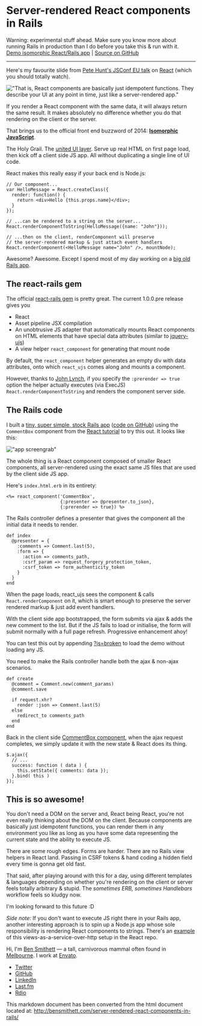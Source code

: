 Server-rendered React components in Rails
=========================================

Warning: experimental stuff ahead. Make sure you know more about running
Rails in production than I do before you take this & run with it. \
 [Demo isomorphic React/Rails
app](http://sample-react-rails-app.herokuapp.com/) | [Source on
GitHub](https://github.com/bensmithett/sample-react-rails-app)

* * * * *

Here's my favourite slide from [Pete Hunt's JSConf EU
talk](https://www.youtube.com/watch?v=x7cQ3mrcKaY) on
[React](http://facebook.github.io/react/) (which you should totally
watch).

!["That is, React components are basically just idempotent functions.
They describe your UI at any point in time, just like a server-rendered
app."](/images/react-slide-9ada8156.png)

If you render a React component with the same data, it will always
return the same result. It makes absolutely no difference whether you do
that rendering on the client or the server.

That brings us to the official front end buzzword of 2014: **[Isomorphic
JavaScript](http://nerds.airbnb.com/isomorphic-javascript-future-web-apps/)**.

The Holy Grail. The [united UI
layer](http://www.nczonline.net/blog/2013/10/07/node-js-and-the-new-web-front-end/).
Serve up real HTML on first page load, then kick off a client side JS
app. All without duplicating a single line of UI code.

React makes this really easy if your back end is Node.js:

~~~~ {.highlight .javascript}
// Our component...
var HelloMessage = React.createClass({
  render: function() {
    return <div>Hello {this.props.name}</div>;
  }
});

// ...can be rendered to a string on the server...
React.renderComponentToString(HelloMessage({name: "John"}));

// ...then on the client, renderComponent will preserve
// the server-rendered markup & just attach event handlers
React.renderComponent(<HelloMessage name="John" />, mountNode);
~~~~

Awesome? Awesome. Except I spend most of my day working on a [big old
Rails
app](http://webuild.envato.com/blog/upgrading-ruby-on-rails-at-production-scale/).

The react-rails gem
-------------------

The official [react-rails gem](https://github.com/reactjs/react-rails)
is pretty great. The current 1.0.0.pre release gives you

-   React
-   Asset pipeline JSX compilation
-   An unobtrusive JS adapter that automatically mounts React components
    on HTML elements that have special data attributes (similar to
    [jquery-ujs](https://github.com/rails/jquery-ujs))
-   A view helper `react_component` for generating that mount node

By default, the `react_component` helper generates an empty div with
data attributes, onto which `react_ujs` comes along and mounts a
component.

However, thanks to [John
Lynch](https://github.com/reactjs/react-rails/pull/24), if you specify
the `:prerender => true` option the helper actually executes (via
ExecJS) `React.renderComponentToString` and renders the component server
side.

The Rails code
--------------

I built a [tiny, super simple, stock Rails
app](http://sample-react-rails-app.herokuapp.com/comments) ([code on
GitHub](https://github.com/bensmithett/sample-react-rails-app)) using
the `CommentBox` component from the [React
tutorial](http://facebook.github.io/react/docs/tutorial.html) to try
this out. It looks like this:

!["app screengrab"](/images/react-app-f2140812.gif)

The whole thing is a React component composed of smaller React
components, all server-rendered using the exact same JS files that are
used by the client side JS app.

Here's `index.html.erb` in its entirety:

~~~~ {.highlight .erb}
<%= react_component('CommentBox', 
                    {:presenter => @presenter.to_json}, 
                    {:prerender => true}) %>
~~~~

The Rails controller defines a presenter that gives the component all
the initial data it needs to render.

~~~~ {.highlight .ruby}
def index
  @presenter = {
    :comments => Comment.last(5),
    :form => {
      :action => comments_path,
      :csrf_param => request_forgery_protection_token,
      :csrf_token => form_authenticity_token
    }
  }
end
~~~~

When the page loads, react\_ujs sees the component & calls
`React.renderComponent` on it, which is smart enough to preserve the
server rendered markup & just add event handlers.

With the client side app bootstrapped, the form submits via ajax & adds
the new comment to the list. But if the JS fails to load or initialise,
the form will submit normally with a full page refresh. Progressive
enhancement ahoy!

You can test this out by appending
[?js=broken](http://sample-react-rails-app.herokuapp.com/comments?js=broken)
to load the demo without loading any JS.

You need to make the Rails controller handle both the ajax & non-ajax
scenarios.

~~~~ {.highlight .ruby}
def create
  @comment = Comment.new(comment_params)
  @comment.save

  if request.xhr?
    render :json => Comment.last(5)
  else
    redirect_to comments_path
  end
end
~~~~

Back in the client side [CommentBox
component](https://github.com/bensmithett/sample-react-rails-app/blob/master/app/assets/javascripts/react_components/_comment_box.js.jsx),
when the ajax request completes, we simply update it with the new state
& React does its thing.

~~~~ {.highlight .javascript}
$.ajax({
  // ...
  success: function ( data ) {
    this.setState({ comments: data });
  }.bind( this )
});
~~~~

This is so awesome!
-------------------

You don't need a DOM on the server and, React being React, you're not
even really thinking about the DOM on the client. Because components are
basically just idempotent functions, you can render them in any
environment you like as long as you have some data representing the
current state and the ability to execute JS.

There are some rough edges. Forms are harder. There are no Rails view
helpers in React land. Passing in CSRF tokens & hand coding a hidden
field every time is gonna get old fast.

That said, after playing around with this for a day, using different
templates & languages depending on whether you're rendering on the
client or server feels totally arbitrary & stupid. The *sometimes ERB,
sometimes Handlebars* workflow feels so kludgy now.

I'm looking forward to this future :D

*Side note:* If you don't want to execute JS right there in your Rails
app, another interesting approach is to spin up a Node.js app whose sole
responsibility is rendering React components to strings. There's an
[example](https://github.com/facebook/react/tree/master/examples/server-rendering)
of this views-as-a-service-over-http setup in the React repo.

Hi, I'm [Ben Smithett](/) — a tall, carnivorous mammal often found in
[Melbourne](http://goo.gl/maps/dAqiZ). I work at
[Envato](http://envato.com).

-   [Twitter](https://twitter.com/bensmithett)
-   [GitHub](https://github.com/bensmithett)
-   [LinkedIn](http://lnkd.in/GBMjpG)
-   [Last.fm](http://www.last.fm/user/bensmithett)
-   [Rdio](http://www.rdio.com/people/bensmithett/)


This markdown document has been converted from the html document located at:
http://bensmithett.com/server-rendered-react-components-in-rails/
